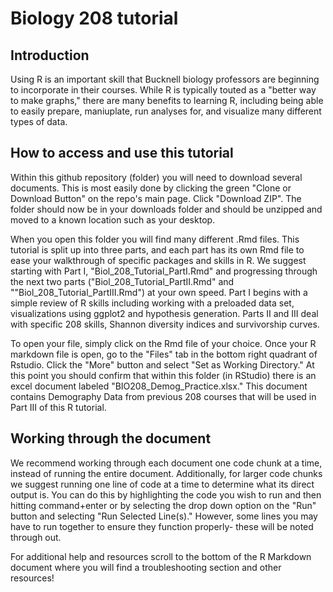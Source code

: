 # Biology 208 tutorial

## Introduction
Using R is an important skill that Bucknell biology professors are beginning to incorporate in their courses. While R is typically touted as a "better way to make graphs," there are many benefits to learning R, including being able to easily prepare, maniuplate, run analyses for, and visualize many different types of data. 

## How to access and use this tutorial
Within this github repository (folder) you will need to download several documents. This is most easily done by clicking the green "Clone or Download Button" on the repo's main page. Click "Download ZIP". The folder should now be in your downloads folder and should be unzipped and moved to a known location such as your desktop.

When you open this folder you will find many different .Rmd files. This tutorial is split up into three parts, and each part has its own Rmd file to ease your walkthrough of specific packages and skills in R. We suggest starting with Part I, "Biol_208_Tutorial_PartI.Rmd" and progressing through the next two parts ("Biol_208_Tutorial_PartII.Rmd" and ""Biol_208_Tutorial_PartIII.Rmd") at your own speed. Part I begins with a simple review of R skills including working with a preloaded data set, visualizations using ggplot2 and hypothesis generation. Parts II and III deal with specific 208 skills, Shannon diversity indices and survivorship curves.   

To open your file, simply click on the Rmd file of your choice. Once your R markdown file is open, go to the "Files" tab in the bottom right quadrant of Rstudio. Click the "More" button and select "Set as Working Directory." At this point you should confirm that within this folder (in RStudio) there is an excel document labeled "BIO208_Demog_Practice.xlsx." This document contains Demography Data from previous 208 courses that will be used in Part III of this R tutorial.


## Working through the document

We recommend working through each document one code chunk at a time, instead of running the entire document. Additionally, for larger code chunks we suggest running one line of code at a time to determine what its direct output is. You can do this by highlighting the code you wish to run and then hitting command+enter or by selecting the drop down option on the "Run" button and selecting "Run Selected Line(s)." However, some lines you may have to run together to ensure they function properly- these will be noted through out. 

For additional help and resources scroll to the bottom of the R Markdown document where you will find a troubleshooting section and other resources!
